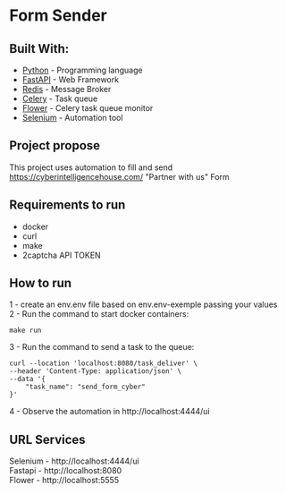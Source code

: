 # Form Sender

## Built With:
- [Python](https://www.python.org/) - Programming language
- [FastAPI](https://fastapi.tiangolo.com/) - Web Framework
- [Redis](https://redis.io/) - Message Broker
- [Celery](https://docs.celeryq.dev/en/stable/index.html) - Task queue
- [Flower](https://flower.readthedocs.io/en/latest/) - Celery task queue monitor
- [Selenium](https://www.selenium.dev/) - Automation tool


## Project propose
This project uses automation to fill and send https://cyberintelligencehouse.com/ "Partner with us" Form 

## Requirements to run
- docker
- curl
- make
- 2captcha API TOKEN

## How to run
1 - create an env.env file based on env.env-exemple passing your values   
2 - Run the command to start docker containers:
```
make run
```
3 - Run the command to send a task to the queue:
```
curl --location 'localhost:8080/task_deliver' \
--header 'Content-Type: application/json' \
--data '{
    "task_name": "send_form_cyber"
}'
```
4 - Observe the automation in http://localhost:4444/ui   

## URL Services
Selenium - http://localhost:4444/ui   
Fastapi - http://localhost:8080  
Flower - http://localhost:5555